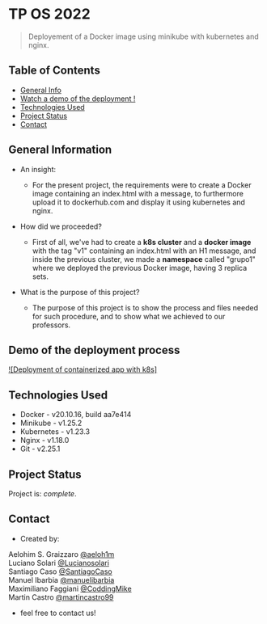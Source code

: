 # TP OS 2022
> Deployement of a Docker image using minikube with kubernetes and nginx. <br />

## Table of Contents
* [General Info](#general-information)
* [Watch a demo of the deployment !](#demo-of-the-deployment-process)
* [Technologies Used](#technologies-used)
* [Project Status](#project-status)
* [Contact](#contact)

## General Information
-  An insight: <br />
    - For the present project, the requirements were to create a Docker image containing an index.html with a message, to furthermore upload it to dockerhub.com and display it using kubernetes and nginx.

- How did we proceeded? <br />
    - First of all, we've had to create a **k8s cluster** and a **docker image** with the tag "v1" containing an index.html with an H1 message, and inside the previous cluster, we made a **namespace** called "grupo1" where we deployed the previous Docker image, having 3 replica sets.

- What is the purpose of this project? <br />
    - The purpose of this project is to show the process and files needed for such procedure, and to show what we achieved to our professors.
    
## Demo of the deployment process
[![Deployment of containerized app with k8s]](https://youtu.be/DA_pYIHcqLc)


## Technologies Used
- Docker - v20.10.16, build aa7e414
- Minikube - v1.25.2
- Kubernetes - v1.23.3
- Nginx - v1.18.0
- Git - v2.25.1


## Project Status
Project is: _complete_.


## Contact
- Created by: 

Aelohim S. Graizzaro [@aeloh1m](https://github.com/aeloh1m) <br />
Luciano Solari [@Lucianosolari](https://github.com/Lucianosolari) <br />
Santiago Caso [@SantiagoCaso](https://github.com/SantiagoCaso) <br />
Manuel Ibarbia [@manuelibarbia](https://github.com/manuelibarbia) <br />
Maximiliano Faggiani [@CoddingMike](https://github.com/CoddingMike) <br />
Martin Castro [@martincastro99](https://github.com/martincastro99) <br />

- feel free to contact us!
